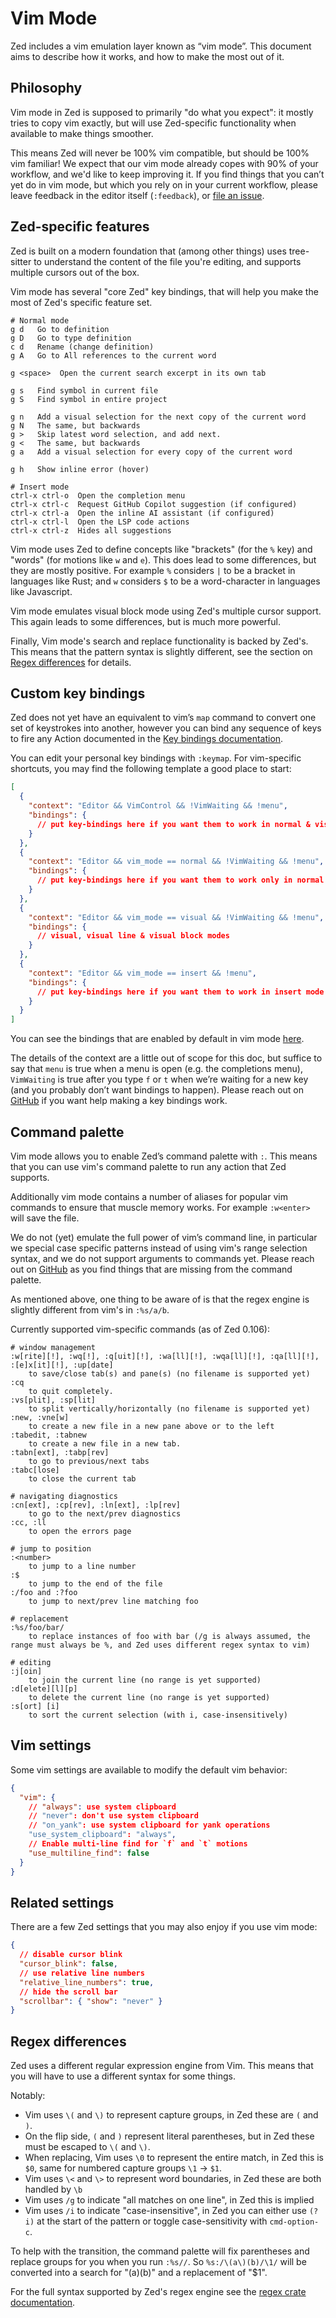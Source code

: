 # Vim Mode

Zed includes a vim emulation layer known as “vim mode”. This document aims to describe how it works, and how to make the most out of it.

## Philosophy

Vim mode in Zed is supposed to primarily "do what you expect": it mostly tries to copy vim exactly, but will use Zed-specific functionality when available to make things smoother.

This means Zed will never be 100% vim compatible, but should be 100% vim familiar! We expect that our vim mode already copes with 90% of your workflow, and we'd like to keep improving it. If you find things that you can’t yet do in vim mode, but which you rely on in your current workflow, please leave feedback in the editor itself (`:feedback`), or [file an issue](https://github.com/zed-industries/zed/issues).

## Zed-specific features

Zed is built on a modern foundation that (among other things) uses tree-sitter to understand the content of the file you're editing, and supports multiple cursors out of the box.

Vim mode has several "core Zed" key bindings, that will help you make the most of Zed's specific feature set.

```
# Normal mode
g d   Go to definition
g D   Go to type definition
c d   Rename (change definition)
g A   Go to All references to the current word

g <space>  Open the current search excerpt in its own tab

g s   Find symbol in current file
g S   Find symbol in entire project

g n   Add a visual selection for the next copy of the current word
g N   The same, but backwards
g >   Skip latest word selection, and add next.
g <   The same, but backwards
g a   Add a visual selection for every copy of the current word

g h   Show inline error (hover)

# Insert mode
ctrl-x ctrl-o  Open the completion menu
ctrl-x ctrl-c  Request GitHub Copilot suggestion (if configured)
ctrl-x ctrl-a  Open the inline AI assistant (if configured)
ctrl-x ctrl-l  Open the LSP code actions
ctrl-x ctrl-z  Hides all suggestions
```

Vim mode uses Zed to define concepts like "brackets" (for the `%` key) and "words" (for motions like `w` and `e`). This does lead to some differences, but they are mostly positive. For example `%` considers `|` to be a bracket in languages like Rust; and `w` considers `$` to be a word-character in languages like Javascript.

Vim mode emulates visual block mode using Zed's multiple cursor support. This again leads to some differences, but is much more powerful.

Finally, Vim mode's search and replace functionality is backed by Zed's. This means that the pattern syntax is slightly different, see the section on [Regex differences](#regex-differences) for details.

## Custom key bindings

Zed does not yet have an equivalent to vim’s `map` command to convert one set of keystrokes into another, however you can bind any sequence of keys to fire any Action documented in the [Key bindings documentation](https://zed.dev/docs/key-bindings).

You can edit your personal key bindings with `:keymap`.
For vim-specific shortcuts, you may find the following template a good place to start:

```json
[
  {
    "context": "Editor && VimControl && !VimWaiting && !menu",
    "bindings": {
      // put key-bindings here if you want them to work in normal & visual mode
    }
  },
  {
    "context": "Editor && vim_mode == normal && !VimWaiting && !menu",
    "bindings": {
      // put key-bindings here if you want them to work only in normal mode
    }
  },
  {
    "context": "Editor && vim_mode == visual && !VimWaiting && !menu",
    "bindings": {
      // visual, visual line & visual block modes
    }
  },
  {
    "context": "Editor && vim_mode == insert && !menu",
    "bindings": {
      // put key-bindings here if you want them to work in insert mode
    }
  }
]
```

You can see the bindings that are enabled by default in vim mode [here](https://zed.dev/ref/vim.json).

The details of the context are a little out of scope for this doc, but suffice to say that `menu` is true when a menu is open (e.g. the completions menu), `VimWaiting` is true after you type `f` or `t` when we’re waiting for a new key (and you probably don’t want bindings to happen). Please reach out on [GitHub](https://github.com/zed-industries/zed) if you want help making a key bindings work.

## Command palette

Vim mode allows you to enable Zed’s command palette with `:`. This means that you can use vim's command palette to run any action that Zed supports.

Additionally vim mode contains a number of aliases for popular vim commands to ensure that muscle memory works. For example `:w<enter>` will save the file.

We do not (yet) emulate the full power of vim’s command line, in particular we special case specific patterns instead of using vim's range selection syntax, and we do not support arguments to commands yet. Please reach out on [GitHub](https://github.com/zed-industries/zed) as you find things that are missing from the command palette.

As mentioned above, one thing to be aware of is that the regex engine is slightly different from vim's in `:%s/a/b`.

Currently supported vim-specific commands (as of Zed 0.106):

```
# window management
:w[rite][!], :wq[!], :q[uit][!], :wa[ll][!], :wqa[ll][!], :qa[ll][!], :[e]x[it][!], :up[date]
    to save/close tab(s) and pane(s) (no filename is supported yet)
:cq
    to quit completely.
:vs[plit], :sp[lit]
    to split vertically/horizontally (no filename is supported yet)
:new, :vne[w]
    to create a new file in a new pane above or to the left
:tabedit, :tabnew
    to create a new file in a new tab.
:tabn[ext], :tabp[rev]
    to go to previous/next tabs
:tabc[lose]
    to close the current tab

# navigating diagnostics
:cn[ext], :cp[rev], :ln[ext], :lp[rev]
    to go to the next/prev diagnostics
:cc, :ll
    to open the errors page

# jump to position
:<number>
    to jump to a line number
:$
    to jump to the end of the file
:/foo and :?foo
    to jump to next/prev line matching foo

# replacement
:%s/foo/bar/
    to replace instances of foo with bar (/g is always assumed, the range must always be %, and Zed uses different regex syntax to vim)

# editing
:j[oin]
    to join the current line (no range is yet supported)
:d[elete][l][p]
    to delete the current line (no range is yet supported)
:s[ort] [i]
    to sort the current selection (with i, case-insensitively)
```

## Vim settings

Some vim settings are available to modify the default vim behavior:

```json
{
  "vim": {
    // "always": use system clipboard
    // "never": don't use system clipboard
    // "on_yank": use system clipboard for yank operations
    "use_system_clipboard": "always",
    // Enable multi-line find for `f` and `t` motions
    "use_multiline_find": false
  }
}
```

## Related settings

There are a few Zed settings that you may also enjoy if you use vim mode:

```json
{
  // disable cursor blink
  "cursor_blink": false,
  // use relative line numbers
  "relative_line_numbers": true,
  // hide the scroll bar
  "scrollbar": { "show": "never" }
}
```

## Regex differences

Zed uses a different regular expression engine from Vim. This means that you will have to use a different syntax for some things.

Notably:

- Vim uses `\(` and `\)` to represent capture groups, in Zed these are `(` and `)`.
- On the flip side, `(` and `)` represent literal parentheses, but in Zed these must be escaped to `\(` and `\)`.
- When replacing, Vim uses `\0` to represent the entire match, in Zed this is `$0`, same for numbered capture groups `\1` -> `$1`.
- Vim uses `\<` and `\>` to represent word boundaries, in Zed these are both handled by `\b`
- Vim uses `/g` to indicate "all matches on one line", in Zed this is implied
- Vim uses `/i` to indicate "case-insensitive", in Zed you can either use `(?i)` at the start of the pattern or toggle case-sensitivity with `cmd-option-c`.

To help with the transition, the command palette will fix parentheses and replace groups for you when you run `:%s//`. So `%s:/\(a\)(b)/\1/` will be converted into a search for "(a)\(b\)" and a replacement of "$1".

For the full syntax supported by Zed's regex engine see the [regex crate documentation](https://docs.rs/regex/latest/regex/#syntax).
